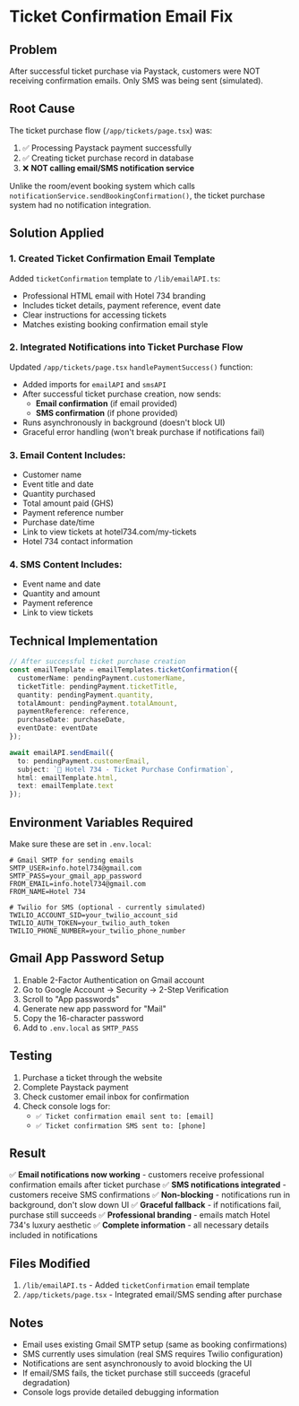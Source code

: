# Ticket Confirmation Email Fix

## Problem
After successful ticket purchase via Paystack, customers were NOT receiving confirmation emails. Only SMS was being sent (simulated).

## Root Cause
The ticket purchase flow (`/app/tickets/page.tsx`) was:
1. ✅ Processing Paystack payment successfully
2. ✅ Creating ticket purchase record in database
3. ❌ **NOT calling email/SMS notification service**

Unlike the room/event booking system which calls `notificationService.sendBookingConfirmation()`, the ticket purchase system had no notification integration.

## Solution Applied

### 1. Created Ticket Confirmation Email Template
Added `ticketConfirmation` template to `/lib/emailAPI.ts`:
- Professional HTML email with Hotel 734 branding
- Includes ticket details, payment reference, event date
- Clear instructions for accessing tickets
- Matches existing booking confirmation email style

### 2. Integrated Notifications into Ticket Purchase Flow
Updated `/app/tickets/page.tsx` `handlePaymentSuccess()` function:
- Added imports for `emailAPI` and `smsAPI`
- After successful ticket purchase creation, now sends:
  - **Email confirmation** (if email provided)
  - **SMS confirmation** (if phone provided)
- Runs asynchronously in background (doesn't block UI)
- Graceful error handling (won't break purchase if notifications fail)

### 3. Email Content Includes:
- Customer name
- Event title and date
- Quantity purchased
- Total amount paid (GHS)
- Payment reference number
- Purchase date/time
- Link to view tickets at hotel734.com/my-tickets
- Hotel 734 contact information

### 4. SMS Content Includes:
- Event name and date
- Quantity and amount
- Payment reference
- Link to view tickets

## Technical Implementation

```typescript
// After successful ticket purchase creation
const emailTemplate = emailTemplates.ticketConfirmation({
  customerName: pendingPayment.customerName,
  ticketTitle: pendingPayment.ticketTitle,
  quantity: pendingPayment.quantity,
  totalAmount: pendingPayment.totalAmount,
  paymentReference: reference,
  purchaseDate: purchaseDate,
  eventDate: eventDate
});

await emailAPI.sendEmail({
  to: pendingPayment.customerEmail,
  subject: `🎉 Hotel 734 - Ticket Purchase Confirmation`,
  html: emailTemplate.html,
  text: emailTemplate.text
});
```

## Environment Variables Required

Make sure these are set in `.env.local`:

```env
# Gmail SMTP for sending emails
SMTP_USER=info.hotel734@gmail.com
SMTP_PASS=your_gmail_app_password
FROM_EMAIL=info.hotel734@gmail.com
FROM_NAME=Hotel 734

# Twilio for SMS (optional - currently simulated)
TWILIO_ACCOUNT_SID=your_twilio_account_sid
TWILIO_AUTH_TOKEN=your_twilio_auth_token
TWILIO_PHONE_NUMBER=your_twilio_phone_number
```

## Gmail App Password Setup

1. Enable 2-Factor Authentication on Gmail account
2. Go to Google Account → Security → 2-Step Verification
3. Scroll to "App passwords"
4. Generate new app password for "Mail"
5. Copy the 16-character password
6. Add to `.env.local` as `SMTP_PASS`

## Testing

1. Purchase a ticket through the website
2. Complete Paystack payment
3. Check customer email inbox for confirmation
4. Check console logs for:
   - `✅ Ticket confirmation email sent to: [email]`
   - `✅ Ticket confirmation SMS sent to: [phone]`

## Result

✅ **Email notifications now working** - customers receive professional confirmation emails after ticket purchase
✅ **SMS notifications integrated** - customers receive SMS confirmations
✅ **Non-blocking** - notifications run in background, don't slow down UI
✅ **Graceful fallback** - if notifications fail, purchase still succeeds
✅ **Professional branding** - emails match Hotel 734's luxury aesthetic
✅ **Complete information** - all necessary details included in notifications

## Files Modified

1. `/lib/emailAPI.ts` - Added `ticketConfirmation` email template
2. `/app/tickets/page.tsx` - Integrated email/SMS sending after purchase

## Notes

- Email uses existing Gmail SMTP setup (same as booking confirmations)
- SMS currently uses simulation (real SMS requires Twilio configuration)
- Notifications are sent asynchronously to avoid blocking the UI
- If email/SMS fails, the ticket purchase still succeeds (graceful degradation)
- Console logs provide detailed debugging information
